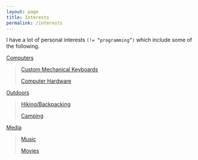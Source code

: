 ```yaml
---
layout: page
title: Interests
permalink: /interests
---
```


I have a lot of personal interests `(!= “programming”)` which include some of the following.

[Computers](/interests/computers)

> [Custom Mechanical Keyboards](/interests/computers#custom-kechanical-keyboards)
> 
> [Computer Hardware](/interests/computers#computer-hardware)

[Outdoors](/interests/outdoors)

> [Hiking/Backpacking](/interests/outdoors#hikingbackpacking)
> 
> [Camping](/interests/outdoors#camping)

[Media](/interests/media)

> [Music](/interests/media#music)
> 
> [Movies](/interests/media#movies)

